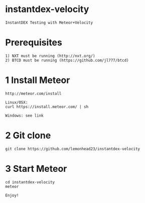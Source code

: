 
# instantdex-velocity
	InstantDEX Testing with Meteor+Velocity

# Prerequisites

	1) NXT must be running (http://nxt.org/)
	2) BTCD must be running (https://github.com/jl777/btcd)

# 1 Install Meteor

	http://meteor.com/install

	Linux/OSX:
	curl https://install.meteor.com/ | sh

	Windows: see link

# 2 Git clone

	git clone https://github.com/lemonhead23/instantdex-velocity

# 3 Start Meteor 

	cd instantdex-velocity
	meteor

	Enjoy!


